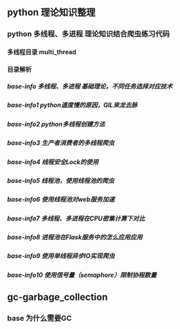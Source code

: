 ## python 理论知识整理
### python 多线程、多进程 理论知识结合爬虫练习代码
#### 多线程目录 multi_thread
#### 目录解析
##### base-info 多线程、多进程 基础理论，不同任务选择对应技术
##### base-info1 python速度慢的原因，GIL来龙去脉
##### base-info2 python多线程创建方法
##### base-info3 生产者消费者的多线程爬虫
##### base-info4 线程安全Lock的使用
##### base-info5 线程池，使用线程池的爬虫
##### base-info6 使用线程池对web服务加速
##### base-info7 多线程、多进程在CPU密集计算下对比
##### base-info8 进程池在Flask服务中的怎么应用应用
##### base-info9 使用单线程异步IO实现爬虫
##### base-info10 使用信号量（semaphore）限制协程数量


## gc-garbage_collection
### base 为什么需要GC

